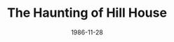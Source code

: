---
title: The Haunting of Hill House
date: 1986-11-28
closing_date: 1986-12-13
layout: productions
featured_image:
image_caption:
image_credit:
playbill:
Theatre: Theatre Jacksonville
Venue: Little Theatre
cast:
- Eleanor Vance: Juanita Pendergraft
- Mrs. Dudley: Susan Rich Carcaba
- Theodora: Cynthia Wooden Kimball
- Dr. Montague: Richard Herren
- Luke Sanderson: Richard Fair
- Mrs. Montague: Elizabeth Turner
- Arthur Parker: John Carcaba
crew:
- Artistic Director: Robert Arleigh White
- Scenic & Lighting Design: Hal D. Henderson
- Stage Manager: Norma Ashley
- Lighting Technician: Don Peterson
- Sound Technician: Arnold March
- Costume Coordinator:
  - Cooke Bohla
  - Joyce Chuhran
- Properties Coordinator: Elizabeth Turner
- Set Construction:
  - Norma Ashley
  - John Durante
  - Shyla Henderson
  - Arnold March
  - Massey Owens
  - Gloria Pepe
  - Don Peterson
  - Bobbie Stillson
  - Cindy Stillson
  - Dwight Stillson
  - Mark Thill
  - Craig Kassen
- Marque: Tom Hehn
orchestra:
external_links:
---